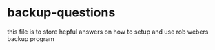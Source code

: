 # backup-questions
this file is to store hepful answers on how to setup and use rob webers backup program
